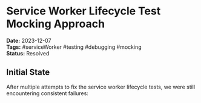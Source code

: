 # Service Worker Lifecycle Test Mocking Approach

**Date:** 2023-12-07  
**Tags:** #serviceWorker #testing #debugging #mocking  
**Status:** Resolved  

## Initial State

After multiple attempts to fix the service worker lifecycle tests, we were still encountering consistent failures:

